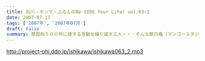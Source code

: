 ```yaml
---
title: 石川・ホンマ・ぶるんのBe-SIDE Your Life! vol.63-2
date: 2007-07-17
tags: ['2007年', '2007年07月']
draft: false
summary: 禁固刑５００年に値する言動を繰り返す三人・・・そんな獣の檻（マンゴースタジオ通称マンスタ…）に一人のゲストが放りこまれてしまった！！男子諸氏は正座して聴くよーに！NAMAE
---
```


http://project-phi.ddo.jp/ishikawa/ishikawa063_2.mp3
